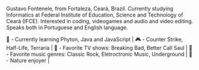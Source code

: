 Gustavo Fontenele, from Fortaleza, Ceará, Brazil. Currently studying Informatics at Federal Institute of Education, Science and Technology of Ceará (IFCE). Interested in coding, videogames and audio and video editing. Speaks both in Portuguese and English language.

📖 - Currently learning Phyton, Java and JavaScript |
🎮 - Counter Strike, Half-Life, Terraria |
🎥 - Favorite TV shows: Breaking Bad, Better Call Saul |
🎵 - Favorite music genres: Classic Rock, Eletroctronic Music, Underground |
🌲 - Nature enjoyer |
